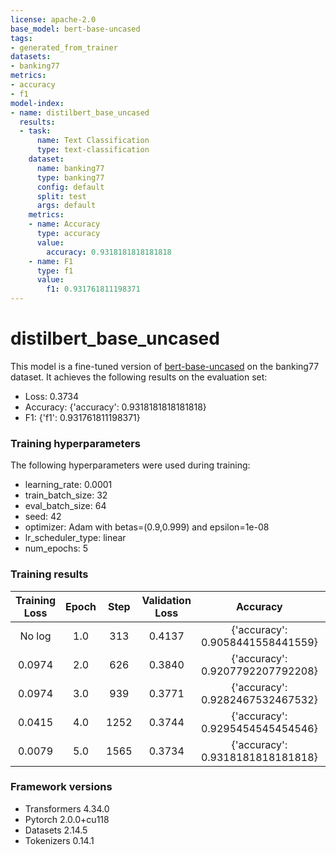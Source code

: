 ```yaml
---
license: apache-2.0
base_model: bert-base-uncased
tags:
- generated_from_trainer
datasets:
- banking77
metrics:
- accuracy
- f1
model-index:
- name: distilbert_base_uncased
  results:
  - task:
      name: Text Classification
      type: text-classification
    dataset:
      name: banking77
      type: banking77
      config: default
      split: test
      args: default
    metrics:
    - name: Accuracy
      type: accuracy
      value:
        accuracy: 0.9318181818181818
    - name: F1
      type: f1
      value:
        f1: 0.931761811198371
---
```


# distilbert_base_uncased

This model is a fine-tuned version of [bert-base-uncased](https://huggingface.co/bert-base-uncased) on the banking77 dataset.
It achieves the following results on the evaluation set:
- Loss: 0.3734
- Accuracy: {'accuracy': 0.9318181818181818}
- F1: {'f1': 0.931761811198371}

### Training hyperparameters

The following hyperparameters were used during training:
- learning_rate: 0.0001
- train_batch_size: 32
- eval_batch_size: 64
- seed: 42
- optimizer: Adam with betas=(0.9,0.999) and epsilon=1e-08
- lr_scheduler_type: linear
- num_epochs: 5

### Training results

| Training Loss | Epoch | Step | Validation Loss | Accuracy                         | F1                         |
|:-------------:|:-----:|:----:|:---------------:|:--------------------------------:|:--------------------------:|
| No log        | 1.0   | 313  | 0.4137          | {'accuracy': 0.9058441558441559} | {'f1': 0.9060107320727019} |
| 0.0974        | 2.0   | 626  | 0.3840          | {'accuracy': 0.9207792207792208} | {'f1': 0.9209670309762171} |
| 0.0974        | 3.0   | 939  | 0.3771          | {'accuracy': 0.9282467532467532} | {'f1': 0.9282383702746585} |
| 0.0415        | 4.0   | 1252 | 0.3744          | {'accuracy': 0.9295454545454546} | {'f1': 0.9294711907234606} |
| 0.0079        | 5.0   | 1565 | 0.3734          | {'accuracy': 0.9318181818181818} | {'f1': 0.931761811198371}  |


### Framework versions

- Transformers 4.34.0
- Pytorch 2.0.0+cu118
- Datasets 2.14.5
- Tokenizers 0.14.1
